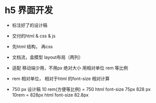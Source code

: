 # h5 界面开发

- 标注好了的设计稿
- 交付的html & css & js 
- 先html 结构， 再css 
- 文档流，盒模型 layout布局（两列）
- 适配 
  移动端少用，不用px 绝对大小
  用相对单位 rem 等比例

- rem
  相对单位， 相对于html 的font-size 相对计算

- 750 px  设计稿 
  10 rem(方便等比例) = 750  html font-size 75px 
  828 px  10rem = 828px   html font-size 82.8px
